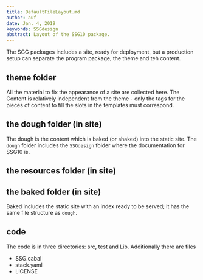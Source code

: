 ```yaml
---
title: DefaultFileLayout.md
author: auf 
date: Jan. 4, 2019
keywords: SSGdesign
abstract: Layout of the SSG10 package.
---
```


The SGG packages includes a site, ready for deployment, but a production setup 
can separate the program package, the theme and teh content. 

## theme  folder

All the material to fix the appearance of a site are collected here. The Content is 
relatively independent from the theme - only the tags for the pieces of content to 
fill the slots in the templates must correspond. 

## the dough folder (in site) 
The dough is the content which is baked (or shaked) into the static site. 
The `dough` folder includes the `SSGdesign` folder where the documentation for SSG10 is.

## the resources folder (in site) 

## the baked folder (in site)
Baked includes the static site with an index ready to be served; it has the same file structure as `dough`.

## code
The code is in three directories: src, test and Lib. Additionally there are files
- SSG.cabal
- stack.yaml
- LICENSE

 
